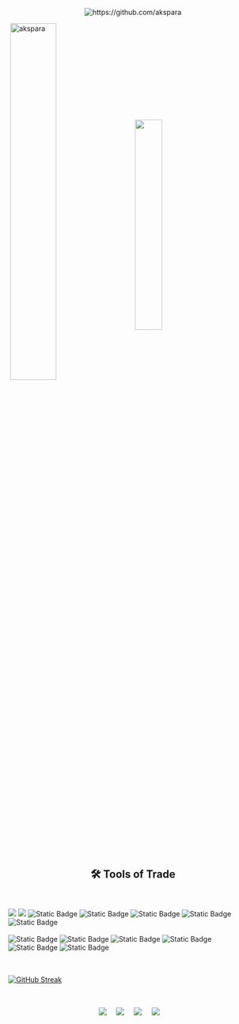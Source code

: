 
  <br> <br>
<p align="center">
 <img src="https://komarev.com/ghpvc/?username=akspara" alt="https://github.com/akspara" />
</p>
<p>&nbsp;<img align="center" width="43%" src="https://github-readme-stats.vercel.app/api?username=akspara&show_icons=true&locale=en&theme=blue-green"  alt="akspara"/>&nbsp;&nbsp;&nbsp;&nbsp;&nbsp;&nbsp;&nbsp;&nbsp;
<img align="center" width="33%" src="https://github-readme-stats.vercel.app/api/top-langs/?username=akspara&layout=compact&theme=blue-green" />
</p>

<h2 align="center"> 🛠️ Tools of Trade</h2>
<br>

![](https://img.shields.io/badge/Code-React-informational?style=flat&logo=react&color=61DAFB)
![](https://img.shields.io/badge/Code-Springboot-green?style=flat&logo=springboot&logoColor=green)
![Static Badge](https://img.shields.io/badge/Code-Java-yellow?style=flat&logo=javascript&logoColor=yellow)
![Static Badge](https://img.shields.io/badge/Code-HTML5-orange?style=flat&logo=html5&logoColor=orange)
![Static Badge](https://img.shields.io/badge/Code-CSS3-blue?style=flat&logo=css3&logoColor=blue)
![Static Badge](https://img.shields.io/badge/Code-PHP-8A2BE2?style=flat&logo=php&logoColor=8A2BE2)
![Static Badge](https://img.shields.io/badge/Code-MYSQL-orange?style=flat&logo=mysql&logoColor=orange)
<br><br>
![Static Badge](https://img.shields.io/badge/Tools-Git-orange?style=flat&logo=git&logoColor=orange)
![Static Badge](https://img.shields.io/badge/Tools-Bamboo-blue?style=flat&logo=bamboo&logoColor=blue)
![Static Badge](https://img.shields.io/badge/Tools-BitBucket-blue?style=flat&logo=bitbucket&logoColor=blue)
![Static Badge](https://img.shields.io/badge/Tools-PostMan-orange?style=flat&logo=postman&logoColor=orange)
![Static Badge](https://img.shields.io/badge/Tools-Jira-blue?style=flat&logo=jira&logoColor=blue)
![Static Badge](https://img.shields.io/badge/Tools-AWS-orange?style=flat&logo=amazonwebservices&logoColor=orange)
<br/><br/><br/>

   [![GitHub Streak](https://github-readme-streak-stats.herokuapp.com/?user=akspara&theme=blue-green)](https://git.io/streak-stats)
<br><br><br>
<p align="center">
  <a target="_blank"href="https://www.linkedin.com/in/akshit-tiwari/"><img src="https://img.shields.io/badge/linkedin-%230077B5.svg?&style=for-the-badge&logo=linkedin&logoColor=white" /></a>&nbsp;&nbsp;&nbsp;&nbsp;
  <a href="mailto:akshittacker@gmail.com?subject=Hello%20Akshit,%20From%20Github"><img src="https://img.shields.io/badge/gmail-%23D14836.svg?&style=for-the-badge&logo=gmail&logoColor=white" /></a>&nbsp;&nbsp;&nbsp;&nbsp;
   <a target="_blank"href="https://www.hackerearth.com/@akshittacker/"><img src="https://img.shields.io/badge/HackerEarth-15376e.svg?&style=for-the-badge&logo=hackerearth&logoColor=white" /></a>&nbsp;&nbsp;&nbsp;&nbsp;
 <a target="_blank"href="https://www.hackerrank.com/profile/AkshitTiwari/"><img src="https://img.shields.io/badge/HackerRank-3c3d78.svg?&style=for-the-badge&logo=hackerrank&logoColor=white" /></a>&nbsp;&nbsp;&nbsp;&nbsp;
</p>

